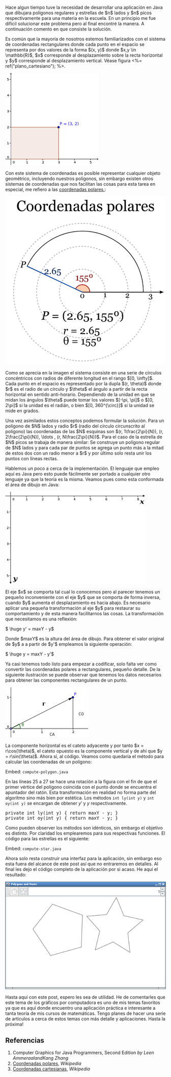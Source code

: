 <!-- vim: set spelllang=es_mx: -->

<p>Hace algun tiempo tuve la necesidad de desarrollar una aplicación en Java que dibujara polígonos regulares y estrellas de $n$ lados y $n$ picos respectivamente para una materia en la escuela. En un principio me fue difícil solucionar este problema pero al final encontré la manera. A continuación comento en que consiste la solución.</p>
 
<p>Es común que la mayoría de nosotros estemos familiarizados con el sistema de coordenadas rectangulares donde cada punto en el espacio se representa por dos valores de la forma $(x, y)$ donde $x,y \in \mathbb{R}$, $x$ corresponde al desplazamiento sobre la recta horizontal y $y$ corresponde al desplazamiento vertical. Véase figura <%= ref("plano_cartesiano"); %>.</p>

![Plano cartesiano y coordenadas rectangulares](plano_cartesiano.png)

<p>Con este sistema de coordenadas es posible representar cualquier objeto geométrico, incluyendo nuestros polígonos, sin embargo existen otros sistemas de coordenadas que nos facilitan las cosas para esta tarea en especial, me refiero a las <a href="http://es.wikipedia.org/wiki/Coordenadas_polares" target="_blank">coordenadas polares.</a>:</p>

![Coordenadas polares](coordenadas_polares.png)

<p>Como se aprecia en la imagen el sistema consiste en una serie de círculos concéntricos con radios de diferente longitud en el rango $[0, \infty]$. Cada punto en el espacio es representado por la dupla $(r, \theta)$ donde $r$ es el radio de un círculo y $\theta$ el ángulo a partir de la recta horizontal en sentido anti-horario. Dependiendo de la unidad en que se midan los ángulos $\theta$ puede tomar los valores $[-\pi, \pi]$ o $[0, 2\pi]$ si la unidad es el radián, o bien $[0, 360^{\circ}]$ si la unidad se mide en grados.</p>

<p>Una vez asimilados estos conceptos podemos formular la solución. Para un polígono de $N$ lados y radio $r$ (radio del círculo circunscrito al polígono) las coordenadas de las $N$ esquinas son $(r, 1\frac{2\pi}{N}), (r, 2\frac{2\pi}{N}), \ldots , (r, N\frac{2\pi}{N})$. Para el caso de la estrella de $N$ picos se trabaja de manera similar: Se construye un polígono regular de $N$ lados y para cada par de puntos se agrega un punto más a la mitad de estos dos con un radio menor a $r$ y por último solo resta unir los puntos con líneas rectas.</p>

<p>Hablemos un poco a cerca de la implementación. El lenguaje que empleo aquí es Java pero esto puede fácilmente ser portado a cualquier otro lenguaje ya que la teoría es la misma. Veamos pues como esta conformada el área de dibujo en Java:</p>

![Sistema de coordenadas en Java](coordenadas_java.png)

<p>El eje $x$ se comporta tal cual lo conocemos pero al parecer tenemos un pequeño inconveniente  con el eje $y$ que se comporta de forma inversa, cuando $y$ aumenta el desplazamiento es hacia abajo. Es necesario aplicar una pequeña transformación al eje $y$ para restaurar su comportamiento y de esta manera facilitarnos las cosas. La transformación que necesitamos es una reflexión:</p>

$ \huge y' = maxY - y$

<p>Donde $maxY$ es la altura del área de dibujo. Para obtener el valor original de $y$ a a partir de $y'$ empleamos la siguiente operación: </p>

$ \huge y = maxY - y'$

<p>Ya casi tenemos todo listo para empezar a codificar, solo falta ver como convertir las coordenadas polares a rectangulares, pequeño detalle. De la siguiente ilustración se puede observar que tenemos los datos necesarios para obtener las componentes rectangulares de un punto.</p>


![Componentes de un punto](polar_a_rectangular.png)


<p>La componente horizontal es el cateto adyacente y por tanto $x = r\cos(\theta)$, el cateto opuesto es la componente vertical y de ahí que $y = r\sin(\theta)$. Ahora sí, al código. Veamos como quedaría el método para calcular las coordenadas de un polígono:</p>

Embed: `compute-polygon.java`

En las líneas 25 a 27 se hace una rotación a la figura con el fin de que el primer vértice del polígono coincida con el punto donde se encuentra el apuntador del ratón. Esta transformación en realidad no forma parte del algoritmo sino más bien por estética. Los métodos `int ly(int y)` y `int oy(int y)` se encargan de obtener $y'$ y $y$ respectivamente.

<pre lang="cpp" theme="slate" >
private int ly(int y) { return maxY - y; }
private int oy(int y) { return maxY - y; }
</pre>

<p>Como pueden observer los métodos son idénticos, sin embargo el objetivo es distinto. Por claridad los emplearemos para sus respectivas funciones. El código para las estrellas es el siguiente:</p>

Embed: `compute-star.java`

<p>Ahora solo resta construir una interfaz para la aplicación, sin embargo eso esta fuera del alcance de este post así que no entraremos en detalles. Al final les dejo el código completo de la aplicación por si acaso. He aquí el resultado:</p>

![El resultado](polygon_test.png)

<p>Hasta aquí con este post, espero les sea de utilidad. He de comentarles que este tema de los gráficos por computadora es uno de mis temas favoritos ya que es aquí donde encuentro una aplicación práctica e interesante a tanta teoría de mis cursos de matemáticas. Tengo planes de hacer una serie de artículos a cerca de estos temas con más detalle y aplicaciones. Hasta la próxima!</p>

## Referencias

<ol>
  <li>Computer Graphics for Java Programmers, Second Edition <em>by Leen AmmeraalandKang Zhang</em></li>
  <li><a href="http://es.wikipedia.org/wiki/Coordenadas_polares" target="_blank">Coordenadas polares</a>, <em>Wikipedia</em></li>
  <li><a href="http://es.wikipedia.org/wiki/Coordenadas_cartesianas" target="_blank">Coordenadas cartesianas</a>, <em>Wikipedia</em></li>
</ol>

